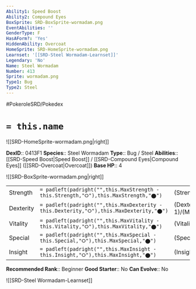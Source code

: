 ```yaml
---
Ability1: Speed Boost
Ability2: Compound Eyes
BoxSprite: SRD-BoxSprite-wormadam.png
EventAbilities: ''
GenderType: F
HasAForm?: 'Yes'
HiddenAbility: Overcoat
HomeSprite: SRD-HomeSprite-wormadam.png
Learnset: '[[SRD-Steel Wormadam-Learnset]]'
Legendary: 'No'
Name: Steel Wormadam
Number: 413
Sprite: wormadam.png
Type1: Bug
Type2: Steel
---
```


#PokeroleSRD/Pokedex

# `= this.name`

![[SRD-HomeSprite-wormadam.png|right]]

**DexID**:: 0413F1
**Species**:: Steel Wormadam
**Type**:: Bug / Steel
**Abilities**:: [[SRD-Speed Boost|Speed Boost]] / [[SRD-Compound Eyes|Compound Eyes]] ([[SRD-Overcoat|Overcoat]])
**Base HP**:: 4

![[SRD-BoxSprite-wormadam.png|right]]

|           |                                                                                        |                                          |
| --------- | -------------------------------------------------------------------------------------- | ---------------------------------------- |
| Strength  | `= padleft(padright("",this.MaxStrength - this.Strength,"⭘"),this.MaxStrength,"⬤")`    | (Strength::2)/(MaxStrength::4)   |
| Dexterity | `= padleft(padright("",this.MaxDexterity - this.Dexterity,"⭘"),this.MaxDexterity,"⬤")` | (Dexterity:: 1)/(MaxDexterity::3) |
| Vitality  | `= padleft(padright("",this.MaxVitality - this.Vitality,"⭘"),this.MaxVitality,"⬤")`    | (Vitality::3)/(MaxVitality::6)   |
| Special   | `= padleft(padright("",this.MaxSpecial - this.Special,"⭘"),this.MaxSpecial,"⬤")`       | (Special::2)/(MaxSpecial::4)     |
| Insight   | `= padleft(padright("",this.MaxInsight - this.Insight,"⭘"),this.MaxInsight,"⬤")`       | (Insight::2)/(MaxInsight::6)     |

**Recommended Rank**:: Beginner
**Good Starter**:: No
**Can Evolve**:: No

![[SRD-Steel Wormadam-Learnset]]